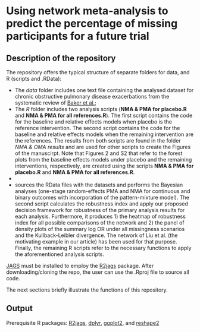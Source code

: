 # Using network meta-analysis to predict the percentage of missing participants for a future trial


## Description of the repository

The repository offers the typical structure of separate folders for data, and R (scripts and .RData):
* The _data_ folder includes one text file containing the analysed dataset for chronic obstructive pulmonary disease exacerbations from the systematic review of [Baker et al.](https://pubmed.ncbi.nlm.nih.gov/19637942/);
* The _R_ folder includes two analysis scripts (__NMA & PMA for placebo.R__ and __NMA & PMA for all references.R__). The first script contains the code for the baseline and relative effects models when placebo is the reference intervention. The second script contains the code for the baseline and relative effects models when the remaining intervention are the references. The results from both scripts are found in the folder _NMA & OMA results_ and are used for other scripts to create the Figures of the manuscirpt. Note that Figures 2 and S2 that refer to the forest plots from the baseline effects models under placebo and the remaining interventions, respectively, are created using the scripts __NMA & PMA for placebo.R__ and __NMA & PMA for all references.R__.
* 
* sources the RData files with the datasets and performs the Bayesian analyses (one-stage random-effects PMA and NMA for continuous and binary outcomes with incorporation of the pattern-mixture model). The second script calculates the robustness index and apply our proposed decision framework for robustness of the primary analysis results for each analysis. Furthermore, it produces 1) the heatmap of robustness index for all possible comparisons of the network and 2) the panel of density plots of the summary log OR under all missingness scenarios and the Kullback-Leibler divergence. The network of Liu et al. (the motivating example in our article) has been used for that purpose. Finally, the remaining R scripts refer to the necessary functions to apply the aforementioned analysis scripts.<br>

[JAGS](http://mcmc-jags.sourceforge.net/) must be installed to employ the [R2jags](https://github.com/suyusung/R2jags/issues/) package. After downloading/cloning the repo, the user can use the .Rproj file to source all code.

The next sections briefly illustrate the functions of this repository.

## Output 

Prerequisite R packages: [R2jags](https://CRAN.R-project.org/package=R2jags), [dplyr](https://CRAN.R-project.org/package=dplyr), [ggplot2](https://cran.r-project.org/web/packages/ggplot2/index.html), and [reshape2](https://cran.r-project.org/web/packages/reshape2/index.html)
